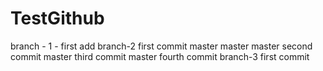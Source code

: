 # TestGithub
branch - 1 - first add
branch-2 first commit
master master
master second commit
master third commit
master fourth commit
branch-3 first commit
